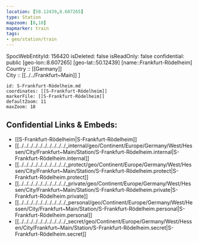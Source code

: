 ```yaml
---
location: [50.12439,8.607265] 
type: Station 
mapzoom: [8,18] 
mapmarker: train 
tags:
- geo/station/train
---
```

SpocWebEntityId: 156420
isDeleted: false
isReadOnly: false
confidential: public
[geo-lon::8.607265] 
[geo-lat::50.12439] 
[name::Frankfurt-Rödelheim] 
Country :: [[Germany]]  
City :: [[../../Frankfurt~Main]] ] 


```leaflet
id: S-Frankfurt-Rödelheim.md
coordinates: [[S-Frankfurt-Rödelheim]] 
markerFile: [[S-Frankfurt-Rödelheim]] 
defaultZoom: 11 
maxZoom: 18
```


## Confidential Links & Embeds: 
- [[S-Frankfurt-Rödelheim|S-Frankfurt-Rödelheim]] 
- [[../../../../../../../../../../_internal/geo/Continent/Europe/Germany/West/Hessen/City/Frankfurt~Main/Station/S-Frankfurt-Rödelheim.internal|S-Frankfurt-Rödelheim.internal]] 
- [[../../../../../../../../../../_protect/geo/Continent/Europe/Germany/West/Hessen/City/Frankfurt~Main/Station/S-Frankfurt-Rödelheim.protect|S-Frankfurt-Rödelheim.protect]] 
- [[../../../../../../../../../../_private/geo/Continent/Europe/Germany/West/Hessen/City/Frankfurt~Main/Station/S-Frankfurt-Rödelheim.private|S-Frankfurt-Rödelheim.private]] 
- [[../../../../../../../../../../_personal/geo/Continent/Europe/Germany/West/Hessen/City/Frankfurt~Main/Station/S-Frankfurt-Rödelheim.personal|S-Frankfurt-Rödelheim.personal]] 
- [[../../../../../../../../../../_secret/geo/Continent/Europe/Germany/West/Hessen/City/Frankfurt~Main/Station/S-Frankfurt-Rödelheim.secret|S-Frankfurt-Rödelheim.secret]] 
